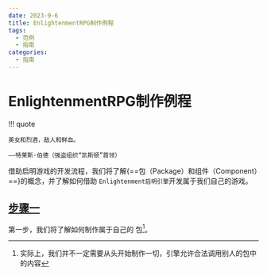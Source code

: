 ```yaml
---
date: 2023-9-6
title: EnlightenmentRPG制作例程
tags:
  - 范例
  - 指南
categories:
  - 指南
---
```

# EnlightenmentRPG制作例程

!!! quote

    美女和烈酒，敌人和鲜血。

    ——特莱斯·伯德（强盗组织“凯斯顿”首领）

借助启明游戏的开发流程，我们将了解{==包（Package）和组件（Component）==}的概念，并了解如何借助
`Enlightenment启明引擎`开发属于我们自己的游戏。

## [步骤一](Step1)

第一步，我们将了解如何制作属于自己的 包[^1]。


[^1]: 实际上，我们并不一定需要从头开始制作一切，引擎允许合法调用别人的包中的内容